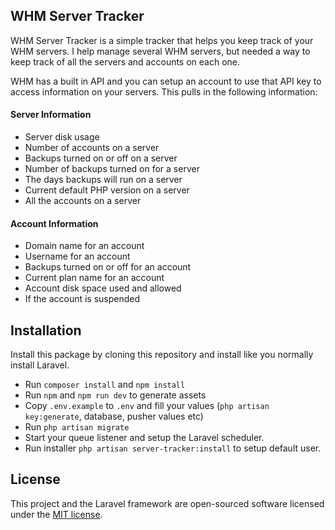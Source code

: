 ## WHM Server Tracker

WHM Server Tracker is a simple tracker that helps you keep track of your WHM servers. I help manage several WHM servers, but needed a way to keep track of all the servers and accounts on each one.

WHM has a built in API and you can setup an account to use that API key to access information on your servers. This pulls in the following information:

#### Server Information
- Server disk usage
- Number of accounts on a server
- Backups turned on or off on a server
- Number of backups turned on for a server
- The days backups will run on a server
- Current default PHP version on a server
- All the accounts on a server

#### Account Information
- Domain name for an account
- Username for an account
- Backups turned on or off for an account
- Current plan name for an account
- Account disk space used and allowed
- If the account is suspended

## Installation

Install this package by cloning this repository and install like you normally install Laravel.

- Run `composer install` and `npm install`
- Run `npm` and `npm run dev` to generate assets
- Copy `.env.example` to `.env` and fill your values (`php artisan key:generate`, database, pusher values etc)
- Run `php artisan migrate`
- Start your queue listener and setup the Laravel scheduler.
- Run installer `php artisan server-tracker:install` to setup default user.

## License

This project and the Laravel framework are open-sourced software licensed under the [MIT license](http://opensource.org/licenses/MIT).

